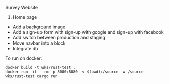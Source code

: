 Survey Website

1. Home page
- Add a background image
- Add a sign-up form with sign-up with google and sign-up with facebook
- Add switch between production and staging
- Move navbar into a block
- Integrate db


To run on docker:

```
docker build -t wks/rust-test .
docker run -it --rm -p 8080:8080 -v $(pwd):/source -w /source wks/rust-test cargo run
```